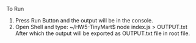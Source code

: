 To Run
1. Press Run Button and the output will be in the console.
2. Open Shell and type:
       ~/HW5-TinyMart$ node index.js > OUTPUT.txt
   After which the output will be exported as OUTPUT.txt file in root file.